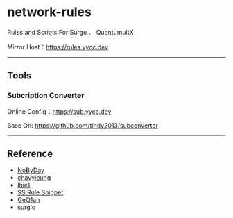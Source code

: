 # network-rules

Rules and Scripts For Surge 、 QuantumultX 

Mirror Host：https://rules.yycc.dev

---

## Tools

### Subcription Converter

Online Config：https://sub.yycc.dev

Base On: https://github.com/tindy2013/subconverter

---

## Reference

* [NoByDay](https://github.com/NobyDa/Script)
* [chavyleung](https://github.com/chavyleung/scripts)
* [lhie1](https://github.com/lhie1/Rules/tree/master)
* [SS Rule Snippet](https://github.com/Hackl0us/SS-Rule-Snippet)
* [GeQ1an](https://github.com/GeQ1an/Rules/tree/master)
* [surgio](https://github.com/geekdada/surgio)